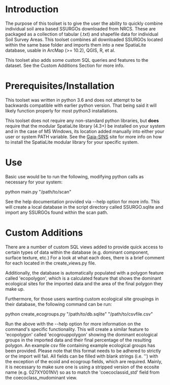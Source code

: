 # Introduction #
The purpose of this toolset is to give the user the ability to quickly combine individual soil area based SSURGOs downloaded from NRCS. These are packaged as a collection of tabular (.txt) and shapefile data for individual Soil Survey Areas.  This toolset combines all downloaded SSURGOs located within the same base folder and imports them into a new SpatiaLite database, usable in ArcMap (>= 10.2), QGIS, R, et al.

This toolset also adds some custom SQL queries and features to the dataset.  See the Custom Additions Section for more info.

# Prerequisites/Installation #
This toolset was written in python 3.6 and does not attempt to be backwards compatible with earlier python version. That being said it will likely function properly for most python3 installations.

This toolset does not require any non-standard python libraries, but **does** require that the modular SpatiaLite library (4.3+) be installed on your system and in the case of MS Windows, its location added manually into either your user or system PATH variable. See the [Gaia-SINS](https://www.gaia-gis.it/gaia-sins/) site for more info on how to install the SpatiaLite modular library for your specific system. 

# Use #
Basic use would be to run the following, modifying python calls as necessary for your system: 

python main.py "/path/to/scan"

See the help documentation provided via --help option for more info. This will create a local database in the script directory called SSURGO.sqlite and import any SSURGOs found within the scan path.

# Custom Additions #
There are a number of custom SQL views added to provide quick access to certain types of data within the database (e.g. dominant component, surface texture, etc.)  For a look at what each does, there is a brief comment for each located in the create_views.py file. 

Additionally, the database is automatically populated with a polygon feature called 'ecopolygon', which is a calculated feature that shows the dominant ecological sites for the imported data and the area of the final polygon they make up.

Furthermore, for those users wanting custom ecological site groupings in their database, the following command can be run:

python create_ecogroups.py "/path/to/db.sqlite" "/path/to/csvfile.csv"

Run the above with the --help option for more information on the command's specific functionality.  This will create a similar feature to 'ecopolygon' called 'ecogrouppolygon' showing the dominant ecological groups in the imported data and their final percentage of the resulting polygon.  An example csv file containing example ecological groups has been provided. Please note that this format needs to be adhered to strictly or the import will fail. All fields can be filled with blank strings (i.e. '') with the exception of the ecoid and ecogroup fields, which are required. Mainly, it is necessary to make sure one is using a stripped version of the ecosite name (e.g. 027XY001NV) so as to match the 'coecoclassid_std' field from the coecoclass_mudominant view.